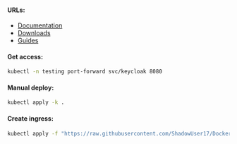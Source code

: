 #### URLs:
- [Documentation](https://www.keycloak.org/documentation-archive.html)
- [Downloads](https://www.keycloak.org/downloads-archive.html)
- [Guides](https://www.keycloak.org/guides)

#### Get access:
```bash
kubectl -n testing port-forward svc/keycloak 8080
```

#### Manual deploy:
```bash
kubectl apply -k .
```

#### Create ingress:
```bash
kubectl apply -f "https://raw.githubusercontent.com/ShadowUser17/DockerTemplates/master/K8S/keycloak/ingress-test.yml"
```
